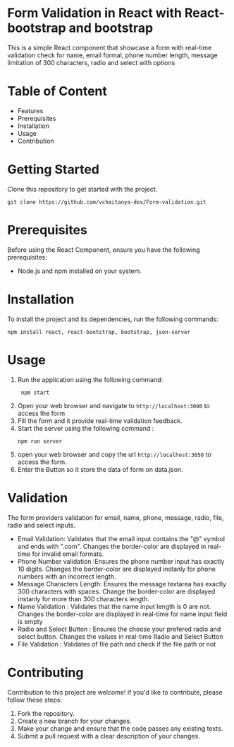 # Form Validation in React with React-bootstrap and bootstrap
This is a simple React component that showcase a form with real-time validation check for name, email formal, phone number length, message limitation of 300 characters, radio and select with options

# Table of Content 
- Features
- Prerequisites
- Installation
- Usage
- Contribution

# Getting Started 
Clone this repository to get started with the project.
   ```
   git clone https://github.com/vchaitanya-dev/Form-validation.git
   ```
# Prerequisites 
Before using the React Component, ensure you have the following prerequisites: 
- Node.js and npm installed on your system.
# Installation 
To install the project and its dependencies, run the following commands: 
```
npm install react, react-bootstrap, bootstrap, json-server
```
# Usage 
1. Run the application using the following command:
   ```
    npm start 
   ```
2. Open your web browser and navigate to `http://localhost:3000` to access the form
3. Fill the form and it provide real-time validation feedback.
4. Start the server using the following command :
   ```
   npm run server
   ```
5. open your web browser and copy the url `http://localhost:3050` to access the form.
6. Enter the Button so it store the data of form on data.json.


# Validation 
The form providers validation for email, name, phone, message, radio, file, radio and select inputs.
- Email Validation: Validates that the email input contains the "@" symbol and ends with ".com". Changes the border-color are displayed in real-time for invalid email formats.
- Phone Number validation :Ensures the phone number input has exactly 10 digits. Changes the border-color are displayed instanly for phone numbers with an incorrect length.
- Message Characters Length: Ensures the message textarea has exactly 300 characters with spaces. Change the border-color are displayed instanly for more than 300 characters length.
- Name Validation : Validates that the name input length is 0 are not. Changes the border-color are displayed in real-time for name input field is empty
- Radio and Select Button : Ensures the choose your prefered radio and select button. Changes the values in real-time Radio and Select Button
- File Validation : Validates of file path and check if the file path or not

# Contributing 
Contribution to this project are welcome! if you'd like to contribute, please follow these steps:
1. Fork the repository.
2. Create a new branch for your changes.
3. Make your change and ensure that the code passes any existing texts.
4. Submit a pull request with a clear description of your changes.


